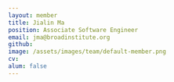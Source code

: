```yaml
---
layout: member
title: Jialin Ma
position: Associate Software Engineer
email: jma@broadinstitute.org
github: 
image: /assets/images/team/default-member.png
cv:
alum: false
---
```


